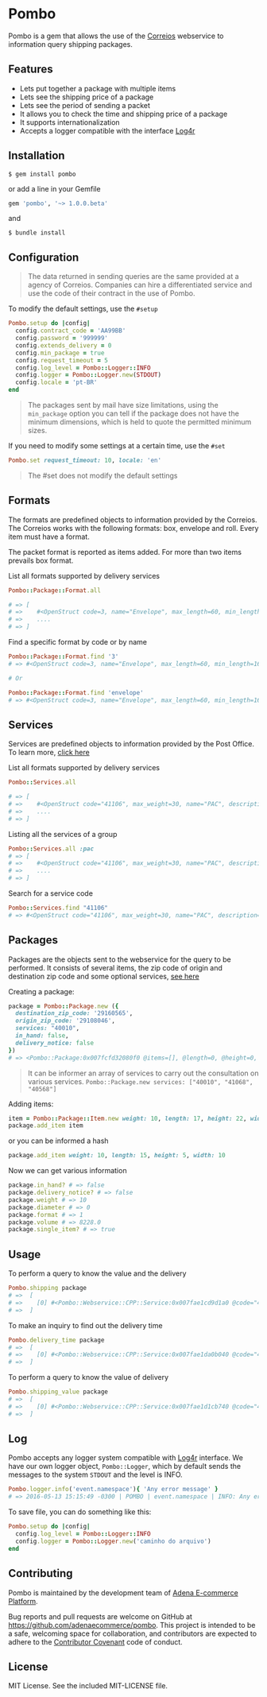 # Pombo

Pombo is a gem that allows the use of the [Correios](http://correios.com.br/para-voce)
webservice to information query shipping packages.

## Features

* Lets put together a package with multiple items
* Lets see the shipping price of a package
* Lets see the period of sending a packet
* It allows you to check the time and shipping price of a package
* It supports internationalization
* Accepts a logger compatible with the interface [Log4r](http://log4r.rubyforge.org/index.html)

## Installation

    $ gem install pombo

or add a line in your Gemfile

```ruby
gem 'pombo', '~> 1.0.0.beta'
```

and

    $ bundle install


## Configuration

> The data returned in sending queries are the same provided at a agency of Correios.
> Companies can hire a differentiated service and use the code of their contract in the use of Pombo.

To modify the default settings, use the `#setup`

```ruby
Pombo.setup do |config|
  config.contract_code = 'AA99BB'
  config.password = '999999'
  config.extends_delivery = 0
  config.min_package = true
  config.request_timeout = 5
  config.log_level = Pombo::Logger::INFO
  config.logger = Pombo::Logger.new(STDOUT)
  config.locale = 'pt-BR'
end
```
> The packages sent by mail have size limitations, using the `min_package` option you can tell if the package
> does not have the minimum dimensions, which is held to quote the permitted minimum sizes.

If you need to modify some settings at a certain time, use the `#set`

```ruby
Pombo.set request_timeout: 10, locale: 'en'
```

> The #set does not modify the default settings

## Formats

The formats are predefined objects to information provided by the Correios.
The Correios works with the following formats: box, envelope and roll. Every item must have a format.

The packet format is reported as items added. For more than two items prevails box format.


List all formats supported by delivery services

```ruby
Pombo::Package::Format.all

# => [
# =>    #<OpenStruct code=3, name="Envelope", max_length=60, min_length=16, max_width=60, min_width=11, max_weight=1>
# =>    ....
# => ]
```

Find a specific format by code or by name

```ruby
Pombo::Package::Format.find '3'
# => #<OpenStruct code=3, name="Envelope", max_length=60, min_length=16, max_width=60, min_width=11, max_weight=1>

# Or

Pombo::Package::Format.find 'envelope'
# => #<OpenStruct code=3, name="Envelope", max_length=60, min_length=16, max_width=60, min_width=11, max_weight=1>
```

## Services
Services are predefined objects to information provided by the Post Office. To learn more, [click here](http://www.correios.com.br/para-voce/envio/encomendas/encomendas)

List all formats supported by delivery services

```ruby
Pombo::Services.all

# => [
# =>    #<OpenStruct code="41106", max_weight=30, name="PAC", description="PAC (without contract)">,
# =>    ....
# => ]
```

Listing all the services of a group

```ruby
Pombo::Services.all :pac
# => [
# =>    #<OpenStruct code="41106", max_weight=30, name="PAC", description="PAC (without contract)">,
# =>    ....
# => ]
```

Search for a service code

```ruby
Pombo::Services.find "41106"
# => #<OpenStruct code="41106", max_weight=30, name="PAC", description="PAC (without contract)">
```

## Packages

Packages are the objects sent to the webservice for the query to be performed.
It consists of several items, the zip code of origin and destination zip code and some optional services,
[see here](https://www.correios.com.br/para-voce/envio/encomendas/servicos-opcionais)

Creating a package:

```ruby
package = Pombo::Package.new ({
  destination_zip_code: '29160565',
  origin_zip_code: '29108046',
  services: "40010",
  in_hand: false,
  delivery_notice: false
})
# => <Pombo::Package:0x007fcfd32080f0 @items=[], @length=0, @height=0, @width=0, @declared_value=0, @destination_zip_code="29160565", @origin_zip_code="29108046">
```

> It can be informer an array of services to carry out the consultation on various services.
> `Pombo::Package.new services: ["40010", "41068", "40568"]`

Adding items:

```ruby
item = Pombo::Package::Item.new weight: 10, length: 17, height: 22, width: 22
package.add_item item
```

or you can be informed a hash

```ruby
package.add_item weight: 10, length: 15, height: 5, width: 10
```

Now we can get various information

```ruby
package.in_hand? # => false
package.delivery_notice? # => false
package.weight # => 10
package.diameter # => 0
package.format # => 1
package.volume # => 8228.0
package.single_item? # => true
```

## Usage

To perform a query to know the value and the delivery

```ruby
Pombo.shipping package
# =>  [
# =>    [0] #<Pombo::Webservice::CPP::Service:0x007fae1cd9d1a0 @code="40010", @value=31.3, @delivery_time="1", @value_in_hand=0.0, @value_delivery_notice=0.0, @value_declared_value=0.0, @error_code="0", @value_without_additions=31.3, @delivery_home=true, @delivery_sartuday=true>
# =>  ]
```

To make an inquiry to find out the delivery time

```ruby
Pombo.delivery_time package
# =>  [
# =>    [0] #<Pombo::Webservice::CPP::Service:0x007fae1da0b040 @code="40010", @delivery_time="1", @delivery_home=true, @delivery_sartuday=true>
# =>  ]
```

To perform a query to know the value of delivery

```ruby
Pombo.shipping_value package
# =>  [
# =>    [0] #<Pombo::Webservice::CPP::Service:0x007fae1d1cb740 @code="40010", @value=31.3, @value_in_hand=0.0, @value_delivery_notice=0.0, @value_declared_value=0.0, @value_without_additions=31.3>
# =>  ]
```

## Log

Pombo accepts any logger system compatible with [Log4r](http://log4r.rubyforge.org/index.html) interface.
We have our own logger object, `Pombo::Logger`, which by default sends the messages to the system `STDOUT` and the level is INFO.

```ruby
Pombo.logger.info('event.namespace'){ 'Any error message' }
# => 2016-05-13 15:15:49 -0300 | POMBO | event.namespace | INFO: Any error message
```

To save file, you can do something like this:

```ruby
Pombo.setup do |config|
  config.log_level = Pombo::Logger::INFO
  config.logger = Pombo::Logger.new('caminho do arquivo')
end
```

## Contributing

Pombo is maintained by the development team of [Adena E-commerce Platform](http://www.adena.com.br/).

Bug reports and pull requests are welcome on GitHub at https://github.com/adenaecommerce/pombo.
This project is intended to be a safe, welcoming space for collaboration, and contributors are expected to adhere to the [Contributor Covenant](http://contributor-covenant.org) code of conduct.

## License

MIT License. See the included MIT-LICENSE file.
